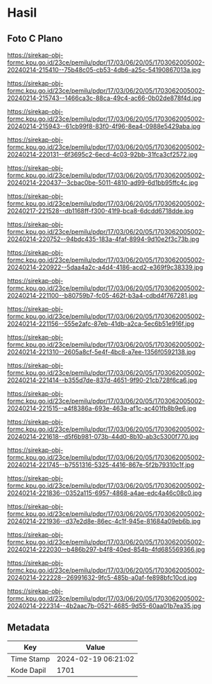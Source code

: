 # Hasil

## Foto C Plano

https://sirekap-obj-formc.kpu.go.id/23ce/pemilu/pdpr/17/03/06/20/05/1703062005002-20240214-215410--75b48c05-cb53-4db6-a25c-54190867013a.jpg

https://sirekap-obj-formc.kpu.go.id/23ce/pemilu/pdpr/17/03/06/20/05/1703062005002-20240214-215743--1466ca3c-88ca-49c4-ac66-0b02de878f4d.jpg

https://sirekap-obj-formc.kpu.go.id/23ce/pemilu/pdpr/17/03/06/20/05/1703062005002-20240214-215943--61cb99f8-83f0-4f96-8ea4-0988e5429aba.jpg

https://sirekap-obj-formc.kpu.go.id/23ce/pemilu/pdpr/17/03/06/20/05/1703062005002-20240214-220131--6f3695c2-6ecd-4c03-92bb-31fca3cf2572.jpg

https://sirekap-obj-formc.kpu.go.id/23ce/pemilu/pdpr/17/03/06/20/05/1703062005002-20240214-220437--3cbac0be-5011-4810-ad99-6d1bb95ffc4c.jpg

https://sirekap-obj-formc.kpu.go.id/23ce/pemilu/pdpr/17/03/06/20/05/1703062005002-20240217-221528--db1168ff-f300-41f9-bca8-6dcdd6718dde.jpg

https://sirekap-obj-formc.kpu.go.id/23ce/pemilu/pdpr/17/03/06/20/05/1703062005002-20240214-220752--94bdc435-183a-4faf-8994-9d10e2f3c73b.jpg

https://sirekap-obj-formc.kpu.go.id/23ce/pemilu/pdpr/17/03/06/20/05/1703062005002-20240214-220922--5daa4a2c-a4d4-4186-acd2-e369f9c38339.jpg

https://sirekap-obj-formc.kpu.go.id/23ce/pemilu/pdpr/17/03/06/20/05/1703062005002-20240214-221100--b80759b7-fc05-462f-b3a4-cdbd4f767281.jpg

https://sirekap-obj-formc.kpu.go.id/23ce/pemilu/pdpr/17/03/06/20/05/1703062005002-20240214-221156--555e2afc-87eb-41db-a2ca-5ec6b51e916f.jpg

https://sirekap-obj-formc.kpu.go.id/23ce/pemilu/pdpr/17/03/06/20/05/1703062005002-20240214-221310--2605a8cf-5e4f-4bc8-a7ee-1356f0592138.jpg

https://sirekap-obj-formc.kpu.go.id/23ce/pemilu/pdpr/17/03/06/20/05/1703062005002-20240214-221414--b355d7de-837d-4651-9f90-21cb728f6ca6.jpg

https://sirekap-obj-formc.kpu.go.id/23ce/pemilu/pdpr/17/03/06/20/05/1703062005002-20240214-221515--a4f8386a-693e-463a-af1c-ac401fb8b9e6.jpg

https://sirekap-obj-formc.kpu.go.id/23ce/pemilu/pdpr/17/03/06/20/05/1703062005002-20240214-221618--d5f6b981-073b-44d0-8b10-ab3c5300f770.jpg

https://sirekap-obj-formc.kpu.go.id/23ce/pemilu/pdpr/17/03/06/20/05/1703062005002-20240214-221745--b7551316-5325-4416-867e-5f2b79310c1f.jpg

https://sirekap-obj-formc.kpu.go.id/23ce/pemilu/pdpr/17/03/06/20/05/1703062005002-20240214-221836--0352a115-6957-4868-a4ae-edc4a46c08c0.jpg

https://sirekap-obj-formc.kpu.go.id/23ce/pemilu/pdpr/17/03/06/20/05/1703062005002-20240214-221936--d37e2d8e-86ec-4c1f-945e-81684a09eb6b.jpg

https://sirekap-obj-formc.kpu.go.id/23ce/pemilu/pdpr/17/03/06/20/05/1703062005002-20240214-222030--b486b297-b4f8-40ed-854b-4fd685569366.jpg

https://sirekap-obj-formc.kpu.go.id/23ce/pemilu/pdpr/17/03/06/20/05/1703062005002-20240214-222228--26991632-9fc5-485b-a0af-fe898bfc10cd.jpg

https://sirekap-obj-formc.kpu.go.id/23ce/pemilu/pdpr/17/03/06/20/05/1703062005002-20240214-222314--4b2aac7b-0521-4685-9d55-60aa01b7ea35.jpg


## Metadata

| Key        | Value               |
| ---------- | ------------------- |
| Time Stamp | 2024-02-19 06:21:02 |
| Kode Dapil | 1701                |



